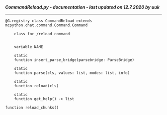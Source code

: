 ***CommandReload.py - documentation - last updated on 12.7.2020 by uuk***
___

    @G.registry class CommandReload extends mcpython.chat.command.Command.Command
        
        class for /reload command


        variable NAME

        static
        function insert_parse_bridge(parsebridge: ParseBridge)

        static
        function parse(cls, values: list, modes: list, info)

        static
        function reload(cls)

        static
        function get_help() -> list

    function reload_chunks()